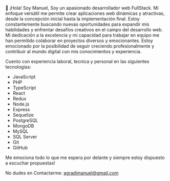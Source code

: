 👋 ¡Hola! Soy Manuel, Soy un apasionado desarrollador web FullStack. Mi enfoque versátil me permite crear aplicaciones web dinámicas y atractivas, desde la concepción inicial hasta la implementación final. Estoy constantemente buscando nuevas oportunidades para expandir mis habilidades y enfrentar desafíos creativos en el campo del desarrollo web. Mi dedicación a la excelencia y mi capacidad para trabajar en equipo me han permitido colaborar en proyectos diversos y emocionantes. Estoy emocionado por la posibilidad de seguir creciendo profesionalmente y contribuir al mundo digital con mis conocimientos y experiencia.

Cuento con experiencia laboral, tecnica y personal en las siguientes tecnologias:
<ul>
  <li>JavaScript</li>
  <li>PHP</li>
  <li>TypeScript</li>
  <li>React</li>
  <li>Redux</li>
  <li>Node.js</li>
  <li>Express</li>
  <li>Sequelize</li>
  <li>PostgreSQL</li>
  <li>MongoDB</li>
  <li>MySQL</li>
  <li>SQL Server</li>
  <li>Git</li>
  <li>GitHub</li>
</ul>

Me emociona todo lo que me espera por delante y siempre estoy dispuesto a escuchar propuestas!

No dudes en Contactarme: agradimanuel@gmail.com
